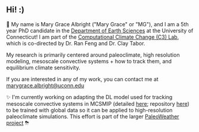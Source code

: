 ## Hi! :)

🤠 My name is Mary Grace Albright ("Mary Grace" or "MG"), and I am a 5th year PhD candidate in the [Department of Earth Sciences](https://earthsciences.uconn.edu/) at the University of Connecticut! I am part of the [Computational Climate Change (C3) Lab](https://climatechangelab.earthsciences.uconn.edu/), which is co-directed by Dr. Ran Feng and Dr. Clay Tabor.

My research is primarily centered around paleoclimate, high resolution modeling, mesoscale convective systems + how to track them, and equilibrium climate sensitivity. 

If you are interested in any of my work, you can contact me at marygrace.albright@uconn.edu

✨ I'm currently working on adapting the DL model used for tracking mesoscale convective systems in MCSMIP (detailed [here](https://zenodo.org/records/13248327); repository [here](https://github.com/mariajmolina/ML-extremes-mcs/)) to be trained with global data so it can be applied to high-resolution paleoclimate simulations. This effort is part of the larger [PaleoWeather project](https://www.cesm.ucar.edu/working-groups/paleo/simulations/asd-paleoweather) ⛈

<!--
**mg-albright/mg-albright** is a ✨ _special_ ✨ repository because its `README.md` (this file) appears on your GitHub profile.

Here are some ideas to get you started:

- 🔭 I’m currently working on ...
- 🌱 I’m currently learning ...
- 👯 I’m looking to collaborate on ...
- 🤔 I’m looking for help with ...
- 💬 Ask me about ...
- 📫 How to reach me: ...
- 😄 Pronouns: ...
- ⚡ Fun fact: ...
-->
